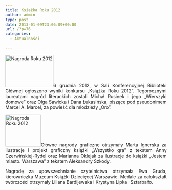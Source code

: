 ```yaml
---
title: Książka Roku 2012
author: admin
type: post
date: 2013-01-09T23:06:09+00:00
url: /?p=76
categories:
  - Aktualności

---
```

<p style="text-align: justify;">
  <a href="http://www.ibby.pl/wp-content/uploads/2013/02/DSC06843_640x428.jpg" rel="lightbox[76]"><img class="alignleft size-thumbnail wp-image-77" alt="Nagroda Roku 2012" src="http://www.ibby.pl/wp-content/uploads/2013/02/DSC06843_640x428-150x100.jpg" width="150" height="100" srcset="http://www.ibby.pl/wp-content/uploads/2013/02/DSC06843_640x428-150x100.jpg 150w, http://www.ibby.pl/wp-content/uploads/2013/02/DSC06843_640x428-300x200.jpg 300w, http://www.ibby.pl/wp-content/uploads/2013/02/DSC06843_640x428.jpg 640w" sizes="(max-width: 150px) 100vw, 150px" /></a>6 grudnia 2012, w Sali Konferencyjnej Biblioteki Głównej ogłoszono wyniki konkursu „Książka Roku 2012”. Tegorocznymi laureatami nagród literackich zostali Michał Rusinek i jego &#8222;Wierszyki domowe&#8221; oraz Olga Sawicka i Dana Łukasińska, piszące pod pseudonimem Marcel A. Marcel, za powieść dla młodzieży &#8222;Oro&#8221;.
</p>

<p style="text-align: justify;">
  <!--more-->
</p>

<p style="text-align: justify;">
  <a href="http://www.ibby.pl/wp-content/uploads/2013/01/01gala.jpg" rel="lightbox[76]"><img class="alignright size-thumbnail wp-image-85" alt="Nagroda Roku 2012" src="http://www.ibby.pl/wp-content/uploads/2013/01/01gala-111x100.jpg" width="111" height="100" srcset="http://www.ibby.pl/wp-content/uploads/2013/01/01gala-111x100.jpg 111w, http://www.ibby.pl/wp-content/uploads/2013/01/01gala-222x200.jpg 222w, http://www.ibby.pl/wp-content/uploads/2013/01/01gala.jpg 425w" sizes="(max-width: 111px) 100vw, 111px" /></a>Główne nagrody graficzne otrzymały Marta Ignerska za ilustracje i projekt graficzny książki &#8222;Wszystko gra&#8221; z tekstem Anny Czerwińskiej-Rydel oraz Marianna Oklejak za ilustracje do książki &#8222;Jestem miasto. Warszawa&#8221; z tekstem Aleksandry Szkody.
</p>

<p style="text-align: justify;">
  Nagrodę za upowszechnianie czytelnictwa otrzymała Ewa Gruda, kierowniczka Muzeum Książki Dziecięcej Warszawie. Medale za całokształt twórczości otrzymały Liliana Bardijewska i Krystyna Lipka -Sztarbałło.
</p>

<p style="text-align: justify;">
   
</p>